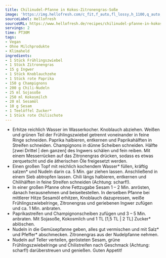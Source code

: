 ```yaml
---
title: Chilinudel-Pfanne in Kokos-Zitronengras-Soße
image: 'https://img.hellofresh.com/c_fit,f_auto,fl_lossy,h_1100,q_auto,w_2600/hellofresh_s3/image/chilinudel-pfanne-in-kokos-zitronengras-sosze-9d1dacfb.jpg'
sourceLabel: Hellofresh
sourceURL: https://www.hellofresh.de/recipes/chilinudel-pfanne-in-kokos-zitronengras-sosze-6238494bca449f7e715da62b
servings: 2
time: PT30M
tags:
- Vegan
- Ohne Milchprodukte
- Klimaheld
ingredients:
- 1 Stück Frühlingszwiebel
- 1 Stück Zitronengras
- 15 g Ingwer
- 1 Stück Knoblauchzehe
- 1 Stück rote Paprika
- 150 g Champignons
- 200 g Chili-Nudeln
- 25 ml Sojasoße
- 250 ml Kokosmilch
- 20 ml Sesamöl
- 10 g Sesam
- 1 Teelöffel Zucker*
- 1 Stück rote Chilischote
---
```


- Erhitze reichlich Wasser im Wasserkocher.  Knoblauch abziehen.  Weißen und grünen Teil der Frühlingszwiebel getrennt voneinander in feine Ringe schneiden.  Paprika halbieren, entkernen und Paprikahälften in Streifen schneiden.  Champignons in dünne Scheiben schneiden.  Hälfte [zwei Drittel | den ganzen] des Ingwers schälen und fein reiben.  Mit einem Messerrücken auf das Zitronengras drücken, sodass es etwas zerquetscht und die ätherischen Öle freigesetzt werden.
- Einen großen Topf mit reichlich kochendem Wasser\* füllen, kräftig salzen\* und Nudeln darin ca. 5 Min. gar ziehen lassen.  Anschließend in einem Sieb abtropfen lassen.  Chili längs halbieren, entkernen und Chilihälften in feine Streifen schneiden (Achtung: scharf!).
- In einer großen Pfanne ohne Fettzugabe Sesam 1 – 2 Min. anrösten, danach herausnehmen und beiseitestellen.  In derselben Pfanne bei mittlerer Hitze Sesamöl erhitzen, Knoblauch dazupressen, weiße Frühlingszwiebelringe, Zitronengras und geriebenen Ingwer zufügen und ca. 1 Min. anbraten.
- Paprikastreifen und Champignonscheiben zufügen und 3 – 5 Min. anbraten.  Mit Sojasoße, Kokosmilch und 1 TL [1,5 TL | 2 TL] Zucker\* ablöschen.
- Nudeln in die Gemüsepfanne geben, alles gut vermischen und mit Salz\* und Pfeffer\* abschmecken.  Zitronengras aus der Nudelpfanne nehmen.
- Nudeln auf Teller verteilen, gerösteten Sesam, grüne Frühlingszwiebelringe und Chilistreifen nach Geschmack (Achtung: scharf!) darüberstreuen und genießen.  Guten Appetit!
